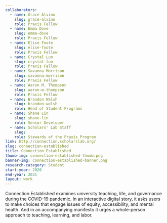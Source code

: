 ```yaml
---
collaborators: 
  - name: Grace Alvino
    slug: grace-alvino
    role: Praxis Fellow
  - name: Emma Dove
    slug: emma-dove
    role: Praxis Fellow
  - name: Elise Foote
    slug: elise-foote
    role: Praxis Fellow
  - name: Crystal Luo
    slug: crystal-luo
    role: Praxis Fellow
  - name: Savanna Morrison
    slug: savanna-morrison
    role: Praxis Fellow
  - name: Aaron M. Thompson
    slug: aaron-m-thompson
    role: Praxis Fellow
  - name: Brandon Walsh
    slug: brandon-walsh
    role: Head of Student Programs
  - name: Shane Lin
    slug: shane-lin
    role: Senior Developer
  - name: Scholars' Lab Staff
    slug:
    role: Stewards of the Praxis Program
link: http://connection.scholarslab.org/
slug: connection-established
title: Connection Established
thumb-img: connection-established-thumb.png
banner-img: connection-established-banner.png
research-category: Student
start-year: 2020
end-year: 2021
layout: work
---
```


Connection Established examines university teaching, life, and governance during the COVID-19 pandemic. In an interactive digital story, it asks users to make choices that engage issues of equity, accessibility, and mental health. And in an accompanying manifesto it urges a whole-person approach to teaching, learning, and labor.